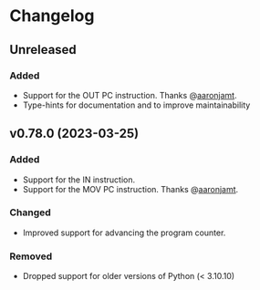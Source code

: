 # Changelog

## Unreleased

### Added
- Support for the OUT PC instruction. Thanks @[aaronjamt](https://github.com/aaronjamt).
- Type-hints for documentation and to improve maintainability

## v0.78.0 (2023-03-25)

### Added
- Support for the IN instruction.
- Support for the MOV PC instruction. Thanks @[aaronjamt](https://github.com/aaronjamt).

### Changed
- Improved support for advancing the program counter.

### Removed
- Dropped support for older versions of Python (< 3.10.10)
